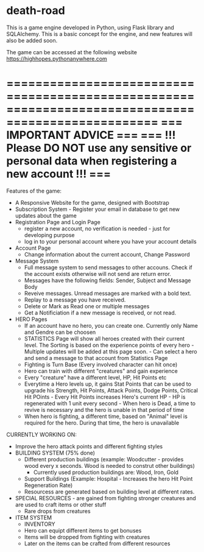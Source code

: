 # death-road

This is a game engine developed in Python, using Flask library and SQLAlchemy. This is a basic concept for the engine, and new features will also be added soon. 

The game can be accessed at the following website https://highhopes.pythonanywhere.com

===================================================================================================
===                                 IMPORTANT ADVICE                                            ===
===   !!! Please DO NOT use any sensitive or personal data when registering a new account !!!   ===
===================================================================================================

Features of the game: 
- A Responsive Website for the game, designed with Bootstrap 
- Subscription System - Register your email in database to get new updates about the game
- Registration Page and Login Page
    - register a new account, no verification is needed - just for developing purpose 
    - log in to your personal account where you have your account details
- Account Page
    - Change information about the current account, Change Password
- Message System 
    - Full message system to send messages to other accouns. Check if the account exists otherwise will not send are return error.
    - Messages have the following fields: Sender, Subject and Message Body
    - Reveive messages. Unread messages are marked with a bold text.
    - Replay to a message you have received.
    - Delete or Mark as Read one or multiple messages 
    - Get a Notificiation if a new message is received, or not read.
- HERO Pages
    - If an account have no hero, you can create one. Currently only Name and Gendre can be choosen
    - STATISTICS Page will show all heroes created with their current level. The Sorting is based on the experience points of every hero 
          - Multiple updates will be added at this page soon.
          - Can select a hero and send a message to that account from Statistics Page
    - Fighting is Turn Base (Every involved character can hit once)
    - Hero can train with different "creatures" and gain experience 
    - Every "creature" have a different level, HP, Hit Points etc
    - Everytime a Hero levels up, it gains Stat Points that can be used to upgrade his Strength, Hit Points, Attack Points, Dodge Points, Critical Hit POints
          - Every Hit Points increases Hero's current HP
          - HP is regenerated with 1 unit every second 
          - When hero is Dead, a time to revive is necessary and the hero is unable in that period of time
    - When hero is fighting, a different time, based on "Animal" level is required for the hero. During that time, the hero is unavailable
    
    
CURRENTLY WORKING ON:
  - Improve the hero attack points and different fighting styles
  - BUILDING SYSTEM (75% done) 
      - Different production buildings (example: Woodcutter - provides wood every x seconds. Wood is needed to construt other buildings)
          - Currently used production buildings are: Wood, Iron, Gold
      - Support Buildings (Example: Hospital - Increases the hero Hit Point Regeneration Rate) 
      - Resourcess are generated based on building level at different rates.
  - SPECIAL RESOURCES - are gained from fighting stronger creatures and are used to craft items or other stuff 
      - Rare drops from creatures
  - ITEM SYSTEM
      - INVENTORY 
      - Hero can equipt different items to get bonuses 
      - Items will be dropped from fighting with creatures
      - Later on the items can be crafted from different resources 

